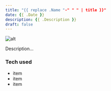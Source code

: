```yaml
---
title: "{{ replace .Name "-" " " | title }}"
date: {{ .Date }}
description: {{ .Description }}
draft: false
---
```


![alt](//via.placeholder.com/480x150)

Description...

### Tech used

* item
* item
* item
